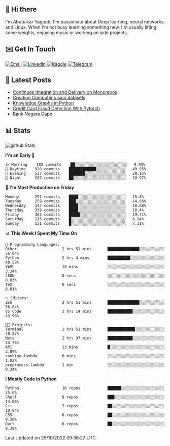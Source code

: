 ## 👋 Hi there

I'm Abubakar Yagoub, I'm passionate about Deep learning, neural networks, and
Linux. When I'm not busy learning something new, I'm usually lifting some
weights, enjoying music or working on side projects.

## ✉️ Get In Touch

[![Email](https://img.shields.io/badge/Email-f1f1f1?style=for-the-badge&logo=gmail&logoColor=0f111a)](mailto:git@blacksuan19.dev)
[![LinkedIn](https://img.shields.io/badge/LinkedIn-0077B5?style=for-the-badge&logo=linkedin&logoColor=white)](https://www.linkedin.com/in/blacksuan19/)
[![Kaggle](https://img.shields.io/badge/Kaggle-5acfff?style=for-the-badge&logo=kaggle&logoColor=white)](http://kaggle.com/abubakaryagob/)
[![Telegram](https://img.shields.io/badge/Telegram-2CA5E0?style=for-the-badge&logo=telegram&logoColor=white)](https://t.me/blacksuan19)

## 📩 Latest Posts

<!-- BLOG-POST-LIST:START -->
- [Continuos Integration and Delivery on Monorepos](https://www.blacksuan19.dev/blog/github-actions-monorepos/)
- [Creating Computer vision datasets](https://www.blacksuan19.dev/blog/creating-datasets/)
- [Knowledge Graphs in Python](https://www.blacksuan19.dev/projects/Knowledge_Graphs/)
- [Credit Card Fraud Detection With Pytorch](https://www.blacksuan19.dev/projects/credit-card-fraud-detection-with-pytorch/)
- [Bank Negara Dapp](https://www.blacksuan19.dev/projects/bank-negara/)
<!-- BLOG-POST-LIST:END -->

## 📊 Stats

![github Stats](https://github-readme-stats.vercel.app/api?username=blacksuan19&theme=github_dark&show_icons=true&count_private=true&custom_title=Github%20Stats&hide_border=true)

<!--START_SECTION:waka-->
**I'm an Early 🐤** 

```text
🌞 Morning    183 commits    ██░░░░░░░░░░░░░░░░░░░░░░░   9.93% 
🌆 Daytime    920 commits    ████████████░░░░░░░░░░░░░   49.95% 
🌃 Evening    537 commits    ███████░░░░░░░░░░░░░░░░░░   29.15% 
🌙 Night      202 commits    ██░░░░░░░░░░░░░░░░░░░░░░░   10.97%

```
📅 **I'm Most Productive on Friday** 

```text
Monday       291 commits    ████░░░░░░░░░░░░░░░░░░░░░   15.8% 
Tuesday      259 commits    ███░░░░░░░░░░░░░░░░░░░░░░   14.06% 
Wednesday    344 commits    ████░░░░░░░░░░░░░░░░░░░░░   18.68% 
Thursday     339 commits    ████░░░░░░░░░░░░░░░░░░░░░   18.4% 
Friday       363 commits    █████░░░░░░░░░░░░░░░░░░░░   19.71% 
Saturday     115 commits    █░░░░░░░░░░░░░░░░░░░░░░░░   6.24% 
Sunday       131 commits    █░░░░░░░░░░░░░░░░░░░░░░░░   7.11%

```


📊 **This Week I Spent My Time On** 

```text
💬 Programming Languages: 
Other                    2 hrs 51 mins       ██████████████░░░░░░░░░░░   56.04% 
Python                   2 hrs 4 mins        ██████████░░░░░░░░░░░░░░░   40.58% 
YAML                     10 mins             ░░░░░░░░░░░░░░░░░░░░░░░░░   3.34% 
JSON                     0 secs              ░░░░░░░░░░░░░░░░░░░░░░░░░   0.03% 
TeX                      0 secs              ░░░░░░░░░░░░░░░░░░░░░░░░░   0.01%

🔥 Editors: 
Zsh                      2 hrs 51 mins       ██████████████░░░░░░░░░░░   56.04% 
VS Code                  2 hrs 14 mins       ███████████░░░░░░░░░░░░░░   43.96%

🐱‍💻 Projects: 
Terminal                 2 hrs 51 mins       ████████████░░░░░░░░░░░░░   48.87% 
Meta                     2 hrs 37 mins       ███████████░░░░░░░░░░░░░░   44.75% 
API                      13 mins             █░░░░░░░░░░░░░░░░░░░░░░░░   3.89% 
combine-lambda           6 mins              ░░░░░░░░░░░░░░░░░░░░░░░░░   1.82% 
preprocess-lambda        1 min               ░░░░░░░░░░░░░░░░░░░░░░░░░   0.34%

```

**I Mostly Code in Python** 

```text
Python                   16 repos            ██████░░░░░░░░░░░░░░░░░░░   25.0% 
Shell                    9 repos             ███░░░░░░░░░░░░░░░░░░░░░░   14.06% 
C++                      7 repos             ██░░░░░░░░░░░░░░░░░░░░░░░   10.94% 
CSS                      6 repos             ██░░░░░░░░░░░░░░░░░░░░░░░   9.38% 
Dart                     6 repos             ██░░░░░░░░░░░░░░░░░░░░░░░   9.38%

```



 Last Updated on 25/10/2022 09:36:27 UTC
<!--END_SECTION:waka-->
